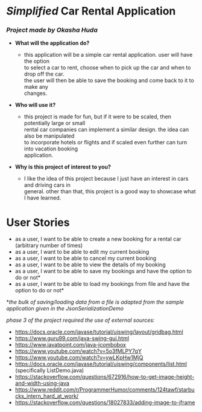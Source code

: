 # *Simplified* Car Rental Application

### *Project made by Okasha Huda*


- **What will the application do?**
  - this application will be a simple car rental application. user will have the option  
  to select a car to rent, choose when to pick up the car and when to drop off the car.  
  the user will then be able to save the booking and come back to it to make any  
  changes.


- **Who will use it?**
  - this project is made for fun, but if it were to be scaled, then potentially large or small  
  rental car companies can implement a similar design. the idea can also be manipulated  
  to incorporate hotels or flights and if scaled even further can turn into vacation booking  
  application.


- **Why is this project of interest to you?**
  - I like the idea of this project because I just have an interest in cars and driving cars in  
  general. other than that, this project is a good way to showcase what I have learned.

# User Stories

- as a user, I want to be able to create a new booking for a rental car (arbitrary number of times)
- as a user, I want to be able to edit my current booking
- as a user, I want to be able to cancel my current booking
- as a user, I want to be able to view the details of my booking
- as a user, I want to be able to save my bookings and have the option to do or not*
- as a user, I want to be able to load my bookings from file and have the option to do or not*

**the bulk of saving/loading data from a file is adapted from the sample application given in the 
JsonSerializationDemo*

*phase 3 of the project required the use of external sources:*
- https://docs.oracle.com/javase/tutorial/uiswing/layout/gridbag.html
- https://www.guru99.com/java-swing-gui.html
- https://www.javatpoint.com/java-jcombobox
- https://www.youtube.com/watch?v=5o3fMLPY7qY
- https://www.youtube.com/watch?v=ywLKpHw1MjQ
- https://docs.oracle.com/javase/tutorial/uiswing/components/list.html (specifically ListDemo.java)
- https://stackoverflow.com/questions/672916/how-to-get-image-height-and-width-using-java
- https://www.reddit.com/r/ProgrammerHumor/comments/124tawf/starbucks_intern_hard_at_work/
- https://stackoverflow.com/questions/18027833/adding-image-to-jframe